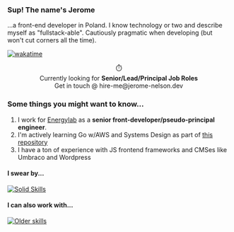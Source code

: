 ### Sup! The name's Jerome
...a front-end developer in Poland. I know technology or two and describe myself as "fullstack-able". Cautiously pragmatic when developing (but won't cut corners all the time).

[![wakatime](https://wakatime.com/badge/user/46501769-2303-4721-a5f6-fcb7499511d2.svg)](https://wakatime.com/@46501769-2303-4721-a5f6-fcb7499511d2)

<p align=center>⏱️ <br>Currently looking for <strong>Senior/Lead/Principal Job Roles</strong> <br> Get in touch @ hire-me@jerome-nelson.dev</p>

###  Some things you might want to know...

1. I work for [Energylab](https://energylab.be) as a **senior front-developer/pseudo-principal engineer**.
2. I'm actively learning Go w/AWS and Systems Design as part of [this repository](https://github.com/jerome-nelson/hdva-client)
3. I have a ton of experience with JS frontend frameworks and CMSes like Umbraco and Wordpress

#### I swear by...
[![Solid Skills](https://skillicons.dev/icons?i=ts,nodejs,php,go,graphql,react,docker,git)](https://skillicons.dev)

#### I can also work with...

[![Older skills](https://skillicons.dev/icons?i=angular,vue,wordpress,,azure,aws,,py,,mongodb,mysql,,nginx,aws,redis,sass)](https://skillicons.dev)
